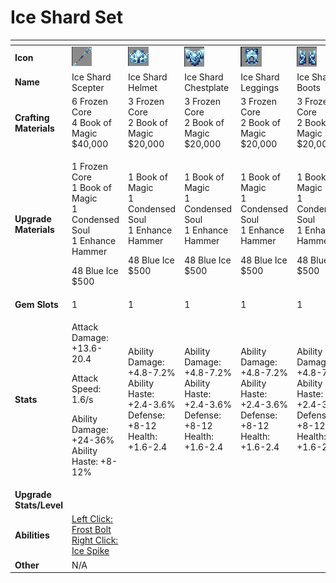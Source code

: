 # Ice Shard Set



<table data-header-hidden><thead><tr><th width="150"></th><th width="273"></th><th width="279"></th><th width="285"></th><th width="309"></th><th width="293"></th></tr></thead><tbody><tr><td><strong>Icon</strong></td><td><img src="../../../../.gitbook/assets/image (71).png" alt="" data-size="original"></td><td><img src="../../../../.gitbook/assets/image (72).png" alt="" data-size="original"></td><td><img src="../../../../.gitbook/assets/image (73).png" alt="" data-size="original"></td><td><img src="../../../../.gitbook/assets/image (74).png" alt="" data-size="original"></td><td><img src="../../../../.gitbook/assets/image (75).png" alt="" data-size="original"></td></tr><tr><td><strong>Name</strong></td><td>Ice Shard Scepter</td><td>Ice Shard Helmet</td><td>Ice Shard Chestplate</td><td>Ice Shard Leggings</td><td>Ice Shard Boots</td></tr><tr><td><strong>Crafting Materials</strong></td><td>6 Frozen Core<br>4 Book of Magic<br>$40,000</td><td>3 Frozen Core<br>2 Book of Magic<br>$20,000</td><td>3 Frozen Core<br>2 Book of Magic<br>$20,000</td><td>3 Frozen Core<br>2 Book of Magic<br>$20,000</td><td>3 Frozen Core<br>2 Book of Magic<br>$20,000</td></tr><tr><td><strong>Upgrade Materials</strong></td><td><p>1 Frozen Core<br>1 Book of Magic<br>1 Condensed Soul<br>1 Enhance Hammer</p><p>48 Blue Ice<br>$500</p></td><td><p>1 Book of Magic<br>1 Condensed Soul<br>1 Enhance Hammer</p><p>48 Blue Ice<br>$500</p></td><td><p>1 Book of Magic<br>1 Condensed Soul<br>1 Enhance Hammer</p><p>48 Blue Ice<br>$500</p></td><td><p>1 Book of Magic<br>1 Condensed Soul<br>1 Enhance Hammer</p><p>48 Blue Ice<br>$500</p></td><td><p>1 Book of Magic<br>1 Condensed Soul<br>1 Enhance Hammer</p><p>48 Blue Ice<br>$500</p></td></tr><tr><td><strong>Gem Slots</strong></td><td>1</td><td>1</td><td>1</td><td>1</td><td>1</td></tr><tr><td><strong>Stats</strong></td><td><p>Attack Damage: +13.6-20.4</p><p>Attack Speed: 1.6/s</p><p>Ability Damage: +24-36%<br>Ability Haste: +8-12%</p></td><td>Ability Damage: +4.8-7.2%<br>Ability Haste: +2.4-3.6%<br>Defense: +8-12<br>Health: +1.6-2.4</td><td>Ability Damage: +4.8-7.2%<br>Ability Haste: +2.4-3.6%<br>Defense: +8-12<br>Health: +1.6-2.4</td><td>Ability Damage: +4.8-7.2%<br>Ability Haste: +2.4-3.6%<br>Defense: +8-12<br>Health: +1.6-2.4</td><td>Ability Damage: +4.8-7.2%<br>Ability Haste: +2.4-3.6%<br>Defense: +8-12<br>Health: +1.6-2.4</td></tr><tr><td><strong>Upgrade Stats/Level</strong></td><td></td><td></td><td></td><td></td><td></td></tr><tr><td><strong>Abilities</strong></td><td><a href="../../abilities/glacia.md">Left Click: Frost Bolt<br>Right Click: Ice Spike</a></td><td></td><td></td><td></td><td></td></tr><tr><td><strong>Other</strong></td><td>N/A</td><td></td><td></td><td></td><td></td></tr></tbody></table>

